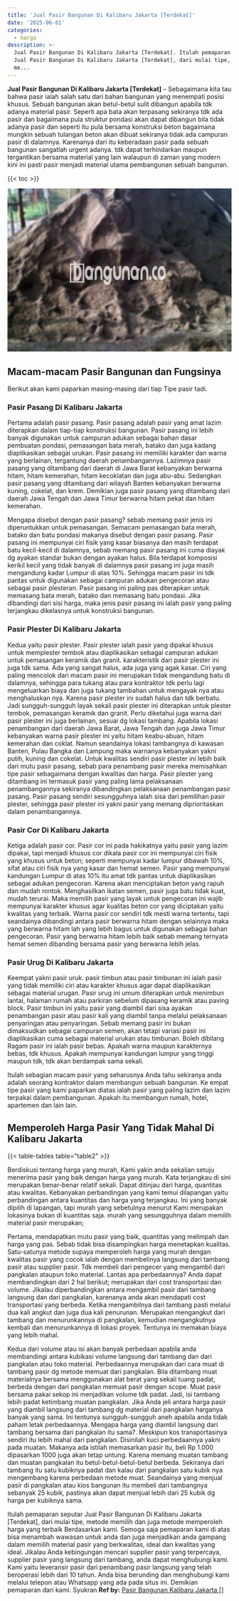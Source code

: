 ```yaml
---
title: 'Jual Pasir Bangunan Di Kalibaru Jakarta [Terdekat]'
date: '2025-06-01'
categories:
  - harga
description: >-
  Jual Pasir Bangunan Di Kalibaru Jakarta [Terdekat]. Itulah pemaparan seputar
  Jual Pasir Bangunan Di Kalibaru Jakarta [Terdekat], dari mulai tipe, metode
  me...
---
```


**Jual Pasir Bangunan Di Kalibaru Jakarta \[Terdekat\]** – Sebagaimana kita tau bahwa pasir ialah salah satu dari bahan bangunan yang menempati posisi khusus. Sebuah bangunan akan betul-betul sulit dibangun apabila tdk adanya material pasir. Seperti apa bata akan terpasang sekiranya tdk ada pasir dan bagaimana pula struktur pondasi akan dapat dibangun bila tidak adanya pasir dan seperti itu pula bersama konstruksi beton bagaimana mungkin sebuah tulangan beton akan dibuat sekiranya tidak ada campuran pasir di dalamnya. Karenanya dari itu keberadaan pasir pada sebuah bangunan sangatlah urgent adanya. tdk dapat terhindarkan maupun tergantikan bersama material yang lain walaupun di zaman yang modern kini ini pasti pasir menjadi material utama pembangunan sebuah bangunan.

{{< toc >}}

![Jual Pasir Bangunan Di Kalibaru Jakarta [Terdekat]](/images/jual-pasir-bangunan-71.png)

## Macam-macam Pasir Bangunan dan Fungsinya

Berikut akan kami paparkan masing-masing dari tiap Tipe pasir tadi.

### Pasir Pasang Di Kalibaru Jakarta

Pertama adalah pasir pasang. Pasir pasang adalah pasir yang amat lazim diterapkan dalam tiap-tiap konstruksi bangunan. Pasir pasang ini lebih banyak digunakan untuk campuran adukan sebagai bahan dasar pembuatan pondasi, pemasangan bata merah, batako dan juga kadang diaplikasikan sebagai urukan. Pasir pasang ini memiliki karakter dan warna yang berlainan, tergantung daerah penambangannya. Lazimnya pasir pasang yang ditambang dari daerah di Jawa Barat kebanyakan berwarna hitam, hitam kemerahan, hitam kecoklatan dan juga abu-abu. Sedangkan pasir pasang yang ditambang dari wilayah Banten kebanyakan berwarna kuning, cokelat, dan krem. Demikian juga pasir pasang yang ditambang dari daerah Jawa Tengah dan Jawa Timur berwarna hitam pekat dan hitam kemerahan.

Mengapa disebut dengan pasir pasang? sebab memang pasir jenis ini diperuntukkan untuk pemasangan. Semacam pemasangan bata merah, batako dan batu pondasi makanya disebut dengan pasir pasang. Pasir pasang ini mempunyai ciri fisik yang kasar biasanya dan masih terdapat batu kecil-kecil di dalamnya, sebab memang pasir pasang ini cuma diayak dg ayakan standar bukan dengan ayakan halus. Bila terdapat komposisi kerikil kecil yang tidak banyak di dalamnya pasir pasang ini juga masih mengandung kadar Lumpur di atas 10%. Sehingga macam pasir ini tdk pantas untuk digunakan sebagai campuran adukan pengecoran atau sebagai pasir plesteran. Pasir pasang ini paling pas diterapkan untuk memasang bata merah, batako dan memasang batu pondasi. Jika dibandingi dari sisi harga, maka jenis pasir pasang ini ialah pasir yang paling terjangkau dikelasnya untuk konstruksi bangunan.

### Pasir Plester Di Kalibaru Jakarta

Kedua yaitu pasir plester. Pasir plester ialah pasir yang dipakai khusus untuk memplester tembok atau diaplikasikan sebagai campuran adukan untuk pemasangan keramik dan granit. karakteristik dari pasir plester ini juga tdk sama. Ada yang sangat halus, ada juga yang agak kasar. Ciri yang paling mencolok dari macam pasir ini merupakan tidak mengandung batu di dalamnya, sehingga para tukang atau para kontraktor tdk perlu lagi mengeluarkan biaya dan juga tukang tambahan untuk mengayak nya atau menghaluskan nya. Karena pasir plester ini sudah halus dan tdk berbatu. Jadi sungguh-sungguh layak sekali pasir plester ini diterapkan untuk plester tembok, pemasangan keramik dan granit. Perlu diketahui juga warna dari pasir plester ini juga berlainan, sesuai dg lokasi tambang. Apabila lokasi penambangan dari daerah Jawa Barat, Jawa Tengah dan juga Jawa Timur kebanyakan warna pasir plester ini yaitu hitam keabu-abuan, hitam kemerahan dan coklat. Namun seandainya lokasi tambangnya di kawasan Banten, Pulau Bangka dan Lampung maka warnanya kebanyakan yakni putih, kuning dan cokelat. Untuk kwalitas sendiri pasir plester ini lebih baik dari mutu pasir pasang, sebab para penambang pasir mereka memisahkan tipe pasir sebagaimana dengan kwalitas dan harga. Pasir plester yang ditambang ini termasuk pasir yang paling lama pelaksanaan penambangannya sekiranya dibandingkan pelaksanaan penambangan pasir pasang. Pasir pasang sendiri sesungguhnya ialah sisa dari pemilihan pasir plester, sehingga pasir plester ini yakni pasir yang memang diprioritaskan dalam penambangannya.

### Pasir Cor Di Kalibaru Jakarta

Ketiga adalah pasir cor. Pasir cor ini pada hakikatnya yaitu pasir yang lazim dipakai, tapi menjadi khusus cor dikala pasir cor ini mempunyai ciri fisik yang khusus untuk beton; seperti mempunyai kadar lumpur dibawah 10%, sifat atau ciri fisik nya yang kasar dan hemat semen. Pasir yang mempunyai kandungan Lumpur di atas 10% itu amat tdk pantas untuk diaplikasikan sebagai adukan pengecoran. Karena akan menciptakan beton yang rapuh dan mudah rontok. Menghasilkan ikatan semen, pasir juga batu tidak kuat, mudah terurai. Maka memilih pasir yang layak untuk pengecoran ini wajib mempunyai karakter khusus agar kualitas beton cor yang diciptakan yaitu kwalitas yang terbaik. Warna pasir cor sendiri tdk mesti warna tertentu, tapi seandainya dibandingi antara pasir berwarna hitam dengan selainnya maka yang berwarna hitam lah yang lebih bagus untuk digunakan sebagai bahan pengecoran. Pasir yang berwarna hitam lebih baik sebab memang ternyata hemat semen dibanding bersama pasir yang berwarna lebih jelas.

### Pasir Urug Di Kalibaru Jakarta

Keempat yakni pasir uruk. pasir timbun atau pasir timbunan ini ialah pasir yang tidak memiliki ciri atau karakter khusus agar dapat diaplikasikan sebagai material urugan. Pasir urug ini umum diterapkan untuk menimbun lantai, halaman rumah atau parkiran sebelum dipasang keramik atau paving block. Pasir timbun ini yaitu pasir yang diambil dari sisa ayakan penambangan pasir atau pasir kali yang diambil tanpa melalui pelaksanaan penyaringan atau penyaringan. Sebab memang pasir ini bukan dimaksudkan sebagai campuran semen, akan tetapi variasi pasir ini diaplikasikan cuma sebagai material urukan atau timbunan. Boleh dibilang Ragam pasir ini ialah pasir bebas. Apakah warna maupun karakternya bebas, tdk khusus. Apakah mempunyai kandungan lumpur yang tinggi maupun tdk, tdk akan berdampak sama sekali.

Itulah sebagian macam pasir yang seharusnya Anda tahu sekiranya anda adalah seorang kontraktor dalam membangun sebuah bangunan. Ke empat tipe pasir yang kami paparkan diatas ialah pasir yang paling lazim dan lazim terpakai dalam pembangunan. Apakah itu membangun rumah, hotel, apartemen dan lain lain.

## Memperoleh Harga Pasir Yang Tidak Mahal Di Kalibaru Jakarta

{{< table-tables table="table2" >}}

Berdiskusi tentang harga yang murah, Kami yakin anda sekalian setuju menerima pasir yang baik dengan harga yang murah. Kata terjangkau di sini merupakan benar-benar relatif sekali. Dapat ditinjau dari harga, quantitas atau kwalitas. Kebanyakan perbandingan yang kami temui dilapangan yaitu perbandingan antara kuantitas dan harga yang terjangkau. Ini yang banyak dipilih di lapangan, tapi murah yang sebetulnya menurut Kami merupakan lokasinya bukan di kuantitas saja. murah yang sesungguhnya dalam memilih material pasir merupakan;

Pertama, mendapatkan mutu pasir yang baik, quantitas yang melimpah dan harga yang pas. Sebab tidak bisa disampingkan harga menetapkan kualitas. Satu-satunya metode supaya memperoleh harga yang murah dengan kwalitas pasir yang cocok ialah dengan membelinya langsung dari tambang pasir atau supplier pasir. Tdk membeli dari pengecer yang mengambil dari pangkalan ataupun toko material. Lantas apa perbedaannya? Anda dapat membandingkan dari 2 hal berikut; merupakan dari cost transportasi dan volume. Jikalau diperbandingkan antara mengambil pasir dari tambang langsung dan dari pangkalan, karenanya anda akan mendapati cost transportasi yang berbeda. Ketika mengambilnya dari tambang pasti melalui dua kali angkut dan juga dua kali penurunan. Merupakan mengangkut dari tambang dan menurunkannya di pangkalan, kemudian mengangkutnya kembali dan menurunkannya di lokasi proyek. Tentunya ini memakan biaya yang lebih mahal.

Kedua dari volume atau isi akan banyak perbedaan apabila anda membandingi antara kubikasi volume langsung dari tambang dan dari pangkalan atau toko material. Perbedaannya merupakan dari cara muat di tambang pasir dg metode memuat dari pangkalan. Bila ditambang muat materialnya bersama menggunakan alat berat yang sekali tuang padat, berbeda dengan dari pangkalan memuat pasir dengan scope. Muat pasir bersama pakai sekop ini menjadikan volume tdk padat. Jadi, isi tambang lebih padat ketimbang muatan pangkalan. Jika Anda jeli antara harga pasir yang diambil langsung dari tambang dg material dari pangkalan harganya banyak yang sama. Ini tentunya sungguh-sungguh aneh apabila anda tidak paham letak perbedaannya. Mengapa harga yang diambil langsung dari tambang bersama dari pangkalan itu sama?. Meskipun kos transportasinya sendiri itu lebih mahal dari pangkalan. Disinilah kuci perbedaannya yakni pada muatan. Makanya ada istilah memasarkan pasir itu, beli Rp 1.000 dipasarkan 1000 juga akan tetap untung. Karena memang muatan tambang dan muatan pangkalan itu betul-betul-betul-betul berbeda. Sekiranya dari tambang itu satu kubiknya padat dan kalau dari pangkalan satu kubik nya mengembang karena perbedaan metode muat. Seandainya yang menjual pasir di pangkalan atau kios bangunan itu membeli dari tambangnya sebanyak 25 kubik, pastinya akan dapat menjual lebih dari 25 kubik dg harga per kubiknya sama.

Itulah pemaparan seputar Jual Pasir Bangunan Di Kalibaru Jakarta \[Terdekat\], dari mulai tipe, metode memilih dan juga metode memperoleh harga yang terbaik Berdasarkan kami. Semoga saja pemaparan kami di atas bisa menambah wawasan untuk anda dan juga menjadikan anda gampang dalam memilih material pasir yang berkwalitas, ideal dan kwalitas yang ideal. Jikalau Anda kebingungan mencari supplier pasir yang terpercaya, supplier pasir yang langsung dari tambang, anda dapat menghubungi kami. Kami yaitu leveransir pasir dari penambang pasir langsung yang telah beroperasi lebih dari 10 tahun. Anda bisa berunding dan menghubungi kami melalui telepon atau Whatsapp yang ada pada situs ini. Demikian pemaparan dari kami. Syukran
**Ref by:** [Pasir Bangunan Kalibaru Jakarta []](https://id.wikipedia.org/wiki/Pasir)
